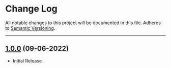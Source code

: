 # Change Log
All notable changes to this project will be documented in this file.
Adheres to [Semantic Versioning](http://semver.org/).

---

## [1.0.0](https://github.com/ngageoint/grid-ios/releases/tag/1.0.0) (09-06-2022)

* Initial Release
